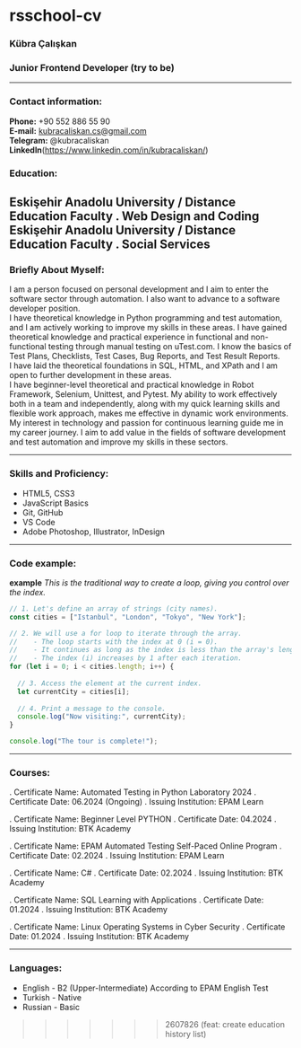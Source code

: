 # rsschool-cv
### Kübra Çalışkan
### Junior Frontend Developer (try to be)

---

### Contact information:

**Phone:** +90 552 886 55 90<br>
**E-mail:** kubracaliskan.cs@gmail.com<br>
**Telegram:** @kubracaliskan<br>
**LinkedIn**(https://www.linkedin.com/in/kubracaliskan/)<br>

### Education:
**Eskişehir Anadolu University / Distance Education Faculty**
. Web Design and Coding
**Eskişehir Anadolu University / Distance Education Faculty**
. Social Services
---

### Briefly About Myself:

I am a person focused on personal development and I aim to enter the software sector through automation. I also want to advance to a software developer position. <br>
I have theoretical knowledge in Python programming and test automation, and I am actively working to improve my skills in these areas. I have gained theoretical knowledge and practical experience in functional and non-functional testing through manual testing on uTest.com. I know the basics of Test Plans, Checklists, Test Cases, Bug Reports, and Test Result Reports.<br>
I have laid the theoretical foundations in SQL, HTML, and XPath and I am open to further development in these areas.<br> 
I have beginner-level theoretical and practical knowledge in Robot Framework, Selenium, Unittest, and Pytest. My ability to work effectively both in a team and independently, along with my quick learning skills and flexible work approach,  makes me effective in dynamic work environments.<br>
My interest in technology and passion for continuous learning guide me in my career journey. I aim to add value in the fields of software development and test automation and improve my skills in these sectors.

---

### Skills and Proficiency:

- HTML5, CSS3
- JavaScript Basics
- Git, GitHub
- VS Code
- Adobe Photoshop, Illustrator, InDesign

---

### Code example:

**example**
*This is the traditional way to create a loop, giving you control over the index.*

```javascript
// 1. Let's define an array of strings (city names).
const cities = ["Istanbul", "London", "Tokyo", "New York"];

// 2. We will use a for loop to iterate through the array.
//    - The loop starts with the index at 0 (i = 0).
//    - It continues as long as the index is less than the array's length.
//    - The index (i) increases by 1 after each iteration.
for (let i = 0; i < cities.length; i++) {
  
  // 3. Access the element at the current index.
  let currentCity = cities[i];
  
  // 4. Print a message to the console.
  console.log("Now visiting:", currentCity);
}

console.log("The tour is complete!");
```
---

### Courses:

. Certificate Name: Automated Testing in Python Laboratory 2024
. Certificate Date: 06.2024 (Ongoing)
. Issuing Institution: EPAM Learn

. Certificate Name: Beginner Level PYTHON
. Certificate Date: 04.2024
. Issuing Institution: BTK Academy

. Certificate Name: EPAM Automated Testing Self-Paced Online Program
. Certificate Date: 02.2024
. Issuing Institution: EPAM Learn

. Certificate Name: C#
. Certificate Date: 02.2024
. Issuing Institution: BTK Academy

. Certificate Name: SQL Learning with Applications
. Certificate Date: 01.2024
. Issuing Institution: BTK Academy

. Certificate Name: Linux Operating Systems in Cyber Security
. Certificate Date: 01.2024
. Issuing Institution: BTK Academy

---

### Languages:

- English \- B2 (Upper-Intermediate) According to EPAM English Test
- Turkish \- Native
- Russian \- Basic
>>>>>>> 2607826 (feat: create education history list)
